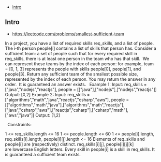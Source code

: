 - [Intro](#intro)

## Intro

- https://leetcode.com/problems/smallest-sufficient-team

In a project, you have a list of required skills req_skills, and a list of people.  The i-th person people[i] contains a list of skills that person has.
Consider a sufficient team: a set of people such that for every required skill in req_skills, there is at least one person in the team who has that skill.  We can represent these teams by the index of each person: for example, team = [0, 1, 3] represents the people with skills people[0], people[1], and people[3].
Return any sufficient team of the smallest possible size, represented by the index of each person.
You may return the answer in any order.  It is guaranteed an answer exists.
 
Example 1:
Input: req_skills = ["java","nodejs","reactjs"], people = [["java"],["nodejs"],["nodejs","reactjs"]]
Output: [0,2]
Example 2:
Input: req_skills = ["algorithms","math","java","reactjs","csharp","aws"], people = [["algorithms","math","java"],["algorithms","math","reactjs"],["java","csharp","aws"],["reactjs","csharp"],["csharp","math"],["aws","java"]]
Output: [1,2]

 
Constraints:

1 <= req_skills.length <= 16
1 <= people.length <= 60
1 <= people[i].length, req_skills[i].length, people[i][j].length <= 16
Elements of req_skills and people[i] are (respectively) distinct.
req_skills[i][j], people[i][j][k] are lowercase English letters.
Every skill in people[i] is a skill in req_skills.
It is guaranteed a sufficient team exists.

